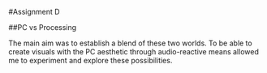 #Assignment D

##PC vs Processing

The main aim was to establish a blend of these two worlds. To be able to create visuals with the PC aesthetic through audio-reactive means allowed me to experiment and explore these possibilities. 

